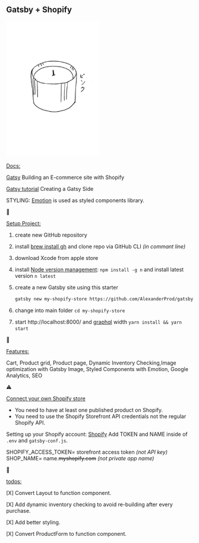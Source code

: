 <h2>Gatsby + Shopify</h2>
<img alt="Gatsby" src="resources/images/shopify+gatsby.png" width="250px" />

<p style="text-decoration:underline">Docs:</p>

[Gatsy](https://www.gatsbyjs.com/docs/) Building an E-commerce site with Shopify

[Gatsy tutorial](https://www.gatsbyjs.org/tutorial/) Creating a Gatsy Side

STYLING: [Emotion](https://emotion.sh/docs/introduction) is used as styled components library.

🐼 <p style="text-decoration:underline">Setup Project:</p>
1. create new GitHub repository
2. install [brew install gh](https://cli.github.com/) and clone repo via GitHub CLI _(in commant line)_
3. download Xcode from apple store 
4. install [Node version management](https://www.npmjs.com/package/n): `npm install -g n` and install latest version `n latest`
   
5. create a new Gatsby site using this starter
     ```sh
    gatsby new my-shopify-store https://github.com/AlexanderProd/gatsby-shopify-starter
    ```
6. change into main folder `cd my-shopify-store`
7. start http://localhost:8000/ and [graphql](https://www.gatsbyjs.com/docs/tutorial/part-five/#introducing-graphiql) width `yarn install && yarn start`

   
🐼 <p style="text-decoration:underline">Features:</p>
Cart, Product grid, Product page, Dynamic Inventory Checking,Image optimization with Gatsby Image, Styled Components with Emotion, Google Analytics, SEO


⚠️ <p style="text-decoration:underline">Connect your own Shopify store</p>

- You need to have at least one published product on Shopify.
- You need to use the Shopify Storefront API credentials not the regular Shopify API.

Setting up your Shopify account: [Shopify](https://www.shopify.com/) Add TOKEN and NAME inside of `.env` and `gatsby-conf.js`.

SHOPIFY_ACCESS_TOKEN= storefront access token _(not API key)_
SHOP_NAME= name.~~myshopify.com~~ _(not private app name)_

📌 
<p style="text-decoration:underline">todos:</p>

[X] Convert Layout to function component.
  
[X] Add dynamic inventory checking to avoid re-building after every purchase. 

[X] Add better styling.

[X] Convert ProductForm to function component.
